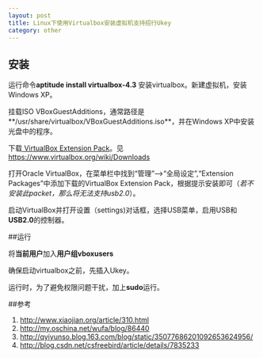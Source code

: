 ```yaml
---
layout: post
title: Linux下使用Virtualbox安装虚拟机支持招行Ukey
category: other
---
```


## 安装

运行命令**aptitude install virtualbox-4.3** 安装virtualbox。新建虚拟机，安装Windows XP。

挂载ISO VBoxGuestAdditions，通常路径是**/usr/share/virtualbox/VBoxGuestAdditions.iso**，并在Windows XP中安装光盘中的程序。

下载[ VirtualBox Extension Pack](http://download.virtualbox.org/virtualbox/4.3.10/Oracle_VM_VirtualBox_Extension_Pack-4.3.10-93012.vbox-extpack)。见<https://www.virtualbox.org/wiki/Downloads>

打开Oracle VirtualBox，在菜单栏中找到“管理”–>“全局设定”,“Extension Packages”中添加下载的VirtualBox Extension Pack，根据提示安装即可（*若不安装此packet，那么将无法支持usb2.0*）。

启动VirtualBox并打开设置（settings)对话框，选择USB菜单，启用USB和**USB2.0**的控制器。

##运行

将**当前用户**加入**用户组vboxusers**

确保启动virtualbox之前，先插入Ukey。

运行时，为了避免权限问题干扰，加上**sudo**运行。


##参考
1. <http://www.xiaojian.org/article/310.html>
1. <http://my.oschina.net/wufa/blog/86440>
1. <http://qyiyunso.blog.163.com/blog/static/35077686201092653624956/>
1. <http://blog.csdn.net/csfreebird/article/details/7835233>

